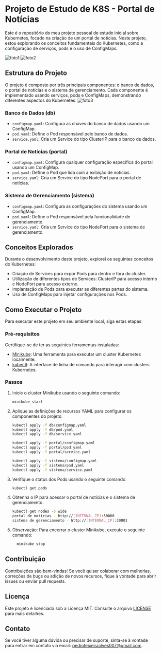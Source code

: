 # Projeto de Estudo de K8S - Portal de Notícias

Este é o repositório do meu projeto pessoal de estudo inicial sobre Kubernetes, focado na criação de um portal de notícias. Neste projeto, estou explorando os conceitos fundamentais do Kubernetes, como a configuração de serviços, pods e o uso de ConfigMaps.

![foto1](https://github.com/PedroTeixeiraa/portal-noticias-k8s/assets/54821438/b1223820-c91e-46bd-b6a4-0d9a786eb8a2)
![foto2](https://github.com/PedroTeixeiraa/portal-noticias-k8s/assets/54821438/b567771f-7dbb-47ee-b894-04a0f4660787)

## Estrutura do Projeto
O projeto é composto por três principais componentes: o banco de dados, o portal de notícias e o sistema de gerenciamento. Cada componente é implementado usando serviços, pods e ConfigMaps, demonstrando diferentes aspectos do Kubernetes.
![foto3](https://github.com/PedroTeixeiraa/portal-noticias-k8s/assets/54821438/f19d09ca-2bbb-4920-b891-793bf423ae4e)
### Banco de Dados (db)

- `configmap.yaml`: Configura as chaves do banco de dados usando um ConfigMap.
- `pod.yaml`: Define o Pod responsável pelo banco de dados.
- `service.yaml`: Cria um Service do tipo ClusterIP para o banco de dados.

### Portal de Notícias (portal)

- `configmap.yaml`: Configura qualquer configuração específica do portal usando um ConfigMap.
- `pod.yaml`: Define o Pod que lida com a exibição de notícias.
- `service.yaml`: Cria um Service do tipo NodePort para o portal de notícias.

### Sistema de Gerenciamento (sistema)

- `configmap.yaml`: Configura as configurações do sistema usando um ConfigMap.
- `pod.yaml`: Define o Pod responsável pela funcionalidade de gerenciamento.
- `service.yaml`: Cria um Service do tipo NodePort para o sistema de gerenciamento.

## Conceitos Explorados

Durante o desenvolvimento deste projeto, explorei os seguintes conceitos do Kubernetes:

- Criação de Services para expor Pods para dentro e fora do cluster.
- Utilização de diferentes tipos de Services: ClusterIP para acesso interno e NodePort para acesso externo.
- Implantação de Pods para executar as diferentes partes do sistema.
- Uso de ConfigMaps para injetar configurações nos Pods.

## Como Executar o Projeto

Para executar este projeto em seu ambiente local, siga estas etapas:

### Pré-requisitos

Certifique-se de ter as seguintes ferramentas instaladas:

- [Minikube](https://minikube.sigs.k8s.io/docs/start/): Uma ferramenta para executar um cluster Kubernetes localmente.
- [kubectl](https://kubernetes.io/docs/tasks/tools/): A interface de linha de comando para interagir com clusters Kubernetes.

### Passos

1. Inicie o cluster Minikube usando o seguinte comando:

   ```bash
   minikube start
   ```
2. Aplique as definições de recursos YAML para configurar os componentes do projeto:
    ```bash
    kubectl apply -f db/configmap.yaml
    kubectl apply -f db/pod.yaml
    kubectl apply -f db/service.yaml

    kubectl apply -f portal/configmap.yaml
    kubectl apply -f portal/pod.yaml
    kubectl apply -f portal/service.yaml

    kubectl apply -f sistema/configmap.yaml
    kubectl apply -f sistema/pod.yaml
    kubectl apply -f sistema/service.yaml
    ```
3. Verifique o status dos Pods usando o seguinte comando:
   ```bash
   kubectl get pods
   ```

4. Obtenha o IP para acessar o portal de notícias e o sistema de gerenciamento:
    ```bash
    kubectl get nodes -o wide
    portal de noticias - http://[INTERNAL_IP]:30000
    sistema de gerenciamento - http://[INTERNAL_IP]:30001
    ```

5. Observação: Para encerrar o cluster Minikube, execute o seguinte comando:
    ```bash
      minikube stop
    ```

## Contribuição

Contribuições são bem-vindas! Se você quiser colaborar com melhorias, correções de bugs ou adição de novos recursos, fique à vontade para abrir issues ou enviar pull requests.

## Licença

Este projeto é licenciado sob a Licença MIT. Consulte o arquivo [LICENSE](https://github.com/PedroTeixeiraa/portal-noticias-k8s/blob/master/LICENSE) para mais detalhes.

## Contato

Se você tiver alguma dúvida ou precisar de suporte, sinta-se à vontade para entrar em contato via email: pedroteixeiraalves007@gmail.com.
    